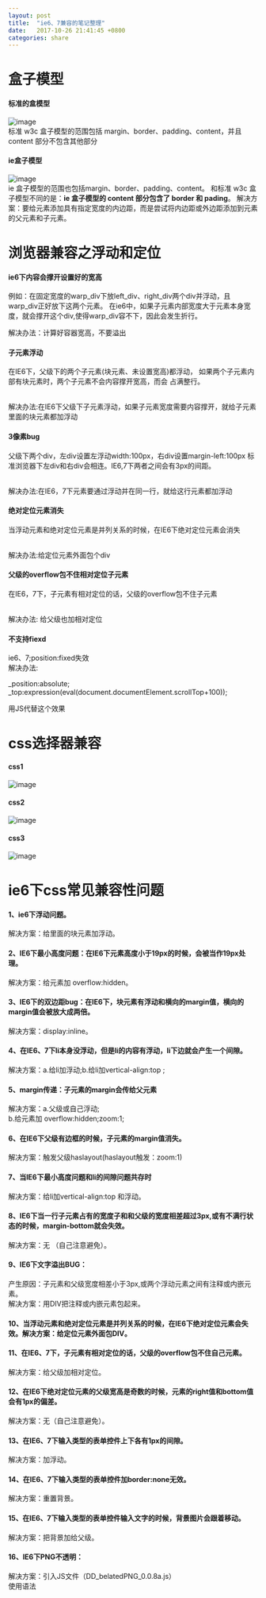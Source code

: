 ```yaml
---
layout: post
title:  "ie6、7兼容的笔记整理"
date:   2017-10-26 21:41:45 +0800
categories: share
---
```

# 盒子模型
#### 标准的盒模型
![image](http://images.cnblogs.com/cnblogs_com/cchyao/%E6%A0%87%E5%87%86W3C%E7%9B%92%E5%AD%90%E6%A8%A1%E5%9E%8B%E5%92%8CIE%E7%9B%92%E5%AD%90%E6%A8%A1%E5%9E%8BCSS%E5%B8%83%E5%B1%80%E7%BB%8F%E5%85%B8%E7%9B%92%E5%AD%90%E6%A8%A1%E5%9E%8B/1.JPG)<br>
标准 w3c 盒子模型的范围包括 margin、border、padding、content，并且 content 部分不包含其他部分
#### ie盒子模型
![image](http://images.cnblogs.com/cnblogs_com/cchyao/%E6%A0%87%E5%87%86W3C%E7%9B%92%E5%AD%90%E6%A8%A1%E5%9E%8B%E5%92%8CIE%E7%9B%92%E5%AD%90%E6%A8%A1%E5%9E%8BCSS%E5%B8%83%E5%B1%80%E7%BB%8F%E5%85%B8%E7%9B%92%E5%AD%90%E6%A8%A1%E5%9E%8B/2.JPG)<br>
 ie 盒子模型的范围也包括margin、border、padding、content。
 和标准 w3c 盒子模型不同的是：**ie 盒子模型的 content 部分包含了 border 和 pading**。
 解决方案：要给元素添加具有指定宽度的内边距，而是尝试将内边距或外边距添加到元素的父元素和子元素。
#  浏览器兼容之浮动和定位
#### ie6下内容会撑开设置好的宽高
例如：在固定宽度的warp_div下放left_div、right_div两个div并浮动，且warp_div正好放下这两个元素。
在ie6中，如果子元素内部宽度大于元素本身宽度，就会撑开这个div,使得warp_div容不下，因此会发生折行。<br>

解决办法：计算好容器宽高，不要溢出

#### 子元素浮动
在IE6下，父级下的两个子元素(块元素、未设置宽高)都浮动，
如果两个子元素内部有块元素时，两个子元素不会内容撑开宽高，而会
占满整行。

<br>解决办法:在IE6下父级下子元素浮动，如果子元素宽度需要内容撑开，就给子元素里面的块元素都加浮动

#### 3像素bug
父级下两个div，左div设置左浮动width:100px，右div设置margin-left:100px
标准浏览器下左div和右div会相连。IE6,7下两者之间会有3px的间距。

<br>解决办法:在IE6，7下元素要通过浮动并在同一行，就给这行元素都加浮动

#### 绝对定位元素消失
当浮动元素和绝对定位元素是并列关系的时候，在IE6下绝对定位元素会消失

<br>解决办法:给定位元素外面包个div

#### 父级的overflow包不住相对定位子元素

在IE6，7下，子元素有相对定位的话，父级的overflow包不住子元素

<br>解决办法: 给父级也加相对定位

#### 不支持fiexd
ie6、7;position:fixed失效
<br>解决办法:

_position:absolute;
        _top:expression(eval(document.documentElement.scrollTop+100));

用JS代替这个效果
# css选择器兼容
#### css1
![image](http://images.cnitblog.com/blog/329084/201407/151725112871569.png)
#### css2
![image](http://images.cnitblog.com/blog/329084/201407/151725123964896.png)
#### css3
![image](http://images.cnitblog.com/blog/329084/201407/151725123964896.png)

# ie6下css常见兼容性问题
#### 1、ie6下浮动问题。
解决方案：给里面的块元素加浮动。
#### 2、IE6下最小高度问题：在IE6下元素高度小于19px的时候，会被当作19px处理。
解决方案：给元素加 overflow:hidden。
#### 3、IE6下的双边距bug：在IE6下，块元素有浮动和横向的margin值，横向的margin值会被放大成两倍。
解决方案：display:inline。
#### 4、在IE6、7下li本身没浮动，但是li的内容有浮动，li下边就会产生一个间隙。
解决方案：a.给li加浮动;b.给li加vertical-align:top ;<br>
#### 5、margin传递：子元素的margin会传给父元素
解决方案：a.父级或自己浮动;<br>
b.给元素加 overflow:hidden;zoom:1;
#### 6、在IE6下父级有边框的时候，子元素的margin值消失。
解决方案：触发父级haslayout(haslayout触发：zoom:1)
#### 7、当IE6下最小高度问题和li的间隙问题共存时
解决方案：给li加vertical-align:top 和浮动。
#### 8、IE6下当一行子元素占有的宽度子和和父级的宽度相差超过3px,或有不满行状态的时候，margin-bottom就会失效。
解决方案：无 （自己注意避免）。

#### 9、IE6下文字溢出BUG：
产生原因：子元素和父级宽度相差小于3px,或两个浮动元素之间有注释或内嵌元素。<br>
解决方案：用DIV把注释或内嵌元素包起来。

#### 10、当浮动元素和绝对定位元素是并列关系的时候，在IE6下绝对定位元素会失效。解决方案：给定位元素外面包DIV。

#### 11、在IE6、7下，子元素有相对定位的话，父级的overflow包不住自己元素。
解决方案：给父级加相对定位。

#### 12、在IE6下绝对定位元素的父级宽高是奇数的时候，元素的right值和bottom值会有1px的偏差。
解决方案：无（自己注意避免）。

#### 13、在IE6、7下输入类型的表单控件上下各有1px的间隙。
解决方案：加浮动。

#### 14、在IE6、7下输入类型的表单控件加border:none无效。
解决方案：重置背景。

#### 15、在IE6、7下输入类型的表单控件输入文字的时候，背景图片会跟着移动。
解决方案：把背景加给父级。

#### 16、IE6下PNG不透明：
解决方案：引入JS文件（DD_belatedPNG_0.0.8a.js）<br>
使用语法<script>DD_betatedPNG.fix('PNG图片所在块ID或CLSS名（如#div1，.class2）')

# 其他解决方案:css hack(不建议使用) 
#### 条件注释判断浏览器：

```
<!--[if !IE]><!--> 除IE外都可识别 <!--<![endif]-->
<!--[if IE]> 所有的IE可识别 <![endif]-->
<!--[if IE 6]> 仅IE6可识别 <![endif]-->
<!--[if lt IE 6]> IE6以及IE6以下版本可识别 <![endif]-->
<!--[if gte IE 6]> IE6以及IE6以上版本可识别 <![endif]-->
<!--[if IE 7]> 仅IE7可识别 <![endif]-->
<!--[if lt IE 7]> IE7以及IE7以下版本可识别 <![endif]-->
<!--[if gte IE 7]> IE7以及IE7以上版本可识别 <![endif]-->
<!--[if IE 8]> 仅IE8可识别 <![endif]-->
<!--[if IE 9]> 仅IE9可识别 <![endif]-->
```

#### 类内属性前缀法
#### 选择器前缀





